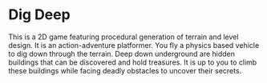 # Dig Deep
This is a 2D game featuring procedural generation of terrain and level design. It is an action-adventure platformer. You fly a physics based vehicle to dig down through the terrain. Deep down underground are hidden buildings that can be discovered and hold treasures. It is up to you to climb these buildings while facing deadly obstacles to uncover their secrets.
